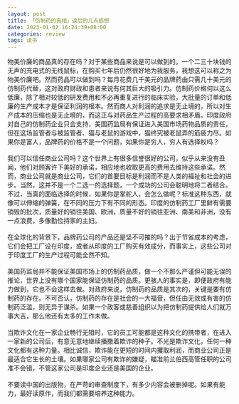 ```yaml
---
layout: post
title: 「仿制药的真相」读后的几点感想
date: 2023-01-02 16:24:39+08:00
categories: review
tags: 读书
---
```


物美价廉的商品真的存在吗？对于某些商品来说是可以做到的。一个二三十块钱的无声的充电式的无线鼠标，在购买七年后仍然很好地为我服务，我想这可以称之为物美价廉吧。然而药品可以做到吗？每月花费几千美元的品牌药由只需几十美元的仿制药代替，这对政府财政和患者来说有何其巨大的吸引力。仿制药价格何以这么低廉，除了相对较低的研发费用和不必再重复进行的临床实验，大批量的订单和低廉的生产成本才是保证利润的根本。然而商人对利润的追求是无止境的，所以对生产成本的压缩也是无止境的，而这正与对药品生产过程的高要求相矛盾。印度政府对自己的仿制药企业只会支持，美国药监局有保证进入美国市场药物品质的责任，但在这场监管者与被监管者、猫与老鼠的游戏中，猫终究被老鼠弄的筋疲力尽。如果你是富人，品牌药的价格不是一个问题，如果你是穷人，穷人有选择权吗？
<br/>
<br/>
我们可以信任商业公司吗？这个世界上有很多信誉很好的公司，似乎从来没有丑闻，他们对顾客许下美好的承诺，相应地也收取更高的费用去维持这些承诺。然而，商业公司就是商业公司，它们的首要目标是利润而不是人类的福祉和社会的进步。当然，这并不是一个二选一的选择题，一个成功的公司会聪明地将二者结合。不过，当真的面临选择的时候，如果你是掌舵人，会怎么做呢？标准这种东西，就像可以伸缩的弹簧，在不同的压力下有不同的形态。印度的仿制药工厂里鲜有需要销毁的批次，质量好的销往美国、欧洲，质量不好的销往亚洲、南美和非洲，没有一点浪费，多像勤俭持家的主妇。
<br/>
<br/>
在全球化的背景下，品牌药公司的产品还是坚不可摧的吗？出于节省成本的考虑，它们会把工厂设在印度，或者从印度的工厂购买有效成分，而事实上，这些公司对于印度工厂的生产过程可能全然不知。
<br/>
<br/>
美国药监局并不能保证美国市场上的仿制药品质，做一个不那么严谨但可能无误的推论，世界上没有哪个国家能保证仿制药的品质。更骇人的事实是，即便政府有能力做到，它也不会这样去做。对政府来说，仿制药的品质是其次的，关键是要有仿制药的存在。不可否认，仿制药的存在是社会的一大福音，但任由无效或有害的仿制药泛滥，则无异于谋杀。如果一个政客或慈善组织以为把仿制药提供给人们就万事大吉，那么他还有太多的工作未做。
<br/>
<br/>
当欺诈文化在一家企业畅行无阻时，它的员工可能都是这种文化的携带者，在进入一家新的公司后，有意无意地继续播撒着欺诈的种子。不光是欺诈文化，任何一种文化都有这种力量。相比诚信，欺诈能在更短的时间内攫取利润，而商业公司正是最适合它生长的土壤。如果哪家公司有欺诈的嫌疑，瞄准前兰伯西高管任职的公司准不会错，不管这家公司是印度企业还是美国的企业。
<br/>
<br/>
不要读中国的出版物，在严苛的审查制度下，有多少内容会被删掉呢。如果有能力，最好读原作，而我们都需要培养这种能力。
